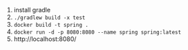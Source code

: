 1. install gradle
2. ```./gradlew build -x test```
3. ```docker build -t spring .```
4. ```docker run -d -p 8080:8080 --name spring spring:latest```
5. http://localhost:8080/